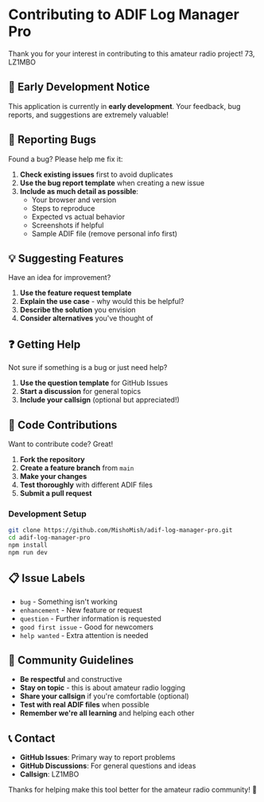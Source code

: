 # Contributing to ADIF Log Manager Pro

Thank you for your interest in contributing to this amateur radio project! 73, LZ1MBO

## 🚨 Early Development Notice

This application is currently in **early development**. Your feedback, bug reports, and suggestions are extremely valuable!

## 🐛 Reporting Bugs

Found a bug? Please help me fix it:

1. **Check existing issues** first to avoid duplicates
2. **Use the bug report template** when creating a new issue
3. **Include as much detail as possible**:
   - Your browser and version
   - Steps to reproduce
   - Expected vs actual behavior
   - Screenshots if helpful
   - Sample ADIF file (remove personal info first)

## 💡 Suggesting Features

Have an idea for improvement?

1. **Use the feature request template**
2. **Explain the use case** - why would this be helpful?
3. **Describe the solution** you envision
4. **Consider alternatives** you've thought of

## ❓ Getting Help

Not sure if something is a bug or just need help?

1. **Use the question template** for GitHub Issues
2. **Start a discussion** for general topics
3. **Include your callsign** (optional but appreciated!)

## 🔧 Code Contributions

Want to contribute code? Great!

1. **Fork the repository**
2. **Create a feature branch** from `main`
3. **Make your changes**
4. **Test thoroughly** with different ADIF files
5. **Submit a pull request**

### Development Setup

```bash
git clone https://github.com/MishoMish/adif-log-manager-pro.git
cd adif-log-manager-pro
npm install
npm run dev
```

## 📋 Issue Labels

- `bug` - Something isn't working
- `enhancement` - New feature or request
- `question` - Further information is requested
- `good first issue` - Good for newcomers
- `help wanted` - Extra attention is needed

## 🤝 Community Guidelines

- **Be respectful** and constructive
- **Stay on topic** - this is about amateur radio logging
- **Share your callsign** if you're comfortable (optional)
- **Test with real ADIF files** when possible
- **Remember we're all learning** and helping each other

## 📞 Contact

- **GitHub Issues**: Primary way to report problems
- **GitHub Discussions**: For general questions and ideas
- **Callsign**: LZ1MBO

Thanks for helping make this tool better for the amateur radio community! 🎉
